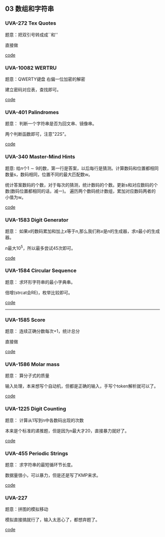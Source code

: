 ## 03 数组和字符串

### UVA-272 Tex Quotes

题意：把双引号转成成``和''

直接做

[code](./uva272.cpp)

### UVA-10082 WERTRU

题意：QWERTY键盘 右偏一位加密的解密

建立密码对应表，查找即可。

[code](./uva10082.cpp)


### UVA-401 Palindromes

题意： 判断一个字符串是否为回文串、镜像串。

两个判断函数即可，注意"22S"。

[code](./uva401.cpp)

### UVA-340 Master-Mind Hints

题意: 给$n$个$1 \sim 9$的数，第一行是答案，以后每行是猜测。计算数码和位置都相同数量s，数码相同，位置不同的最大匹配数w。

统计答案数码的个数，对于每次的猜测，统计数码的个数。更新s和对应数码的个数(数码位置都相同的话，减一)。
遍历两个数码统计数组，累加对应数码两者的小值为w。

[code](./uva340.cpp)

### UVA-1583 Digit Generator

题意： 如果$x$的数码累加和加上$x$等于$n$,那么我们称$x$是$n$的生成器，求$n$最小的生成器。

$n$最大$10^5$，所以最多尝试45次即可。

[code](./uva1583.cpp)


### UVA-1584 Circular Sequence

题意： 求环形字符串的最小字典串。

倍增(strcat会RE)，枚举比较即可。

[code](./uva1584.cpp)

---

### UVA-1585 Score

题意： 连续正确分数每次+1，统计总分

直接做

[code](./uva1585.cpp)

### UVA-1586 Molar mass

题意： 算分子式的质量

输入处理，本来想写个自动机，但都是正确的输入，手写个token解析就可以了。

[code](./uva1586.cpp)

### UVA-1225 Digit Counting

题意： 计算从1写到n中各数码出现的次数

本来是个标准的递推题，但是因为n最大才20，直接暴力就好了。

[code](./uva1225.cpp)

### UVA-455 Periodic Strings

题意： 求字符串的最短循环节长度。

数据量很小，可以暴力，但是还是写了KMP来求。

[code](./uva455.cpp)

### UVA-227

题意：拼图的模拟移动

模拟直接搞就行了，输入太恶心了，都想弃题了。

[code](./uva227.cpp)

